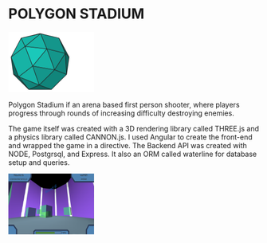 # POLYGON STADIUM

<img src=./README_images/polygon.png width=172 height=121.5 />

Polygon Stadium if an arena based first person shooter, where players progress through rounds of increasing difficulty destroying enemies.

The game itself was created with a 3D rendering library called THREE.js and a physics library called CANNON.js. I used Angular to create the front-end and wrapped the game in a directive. The Backend API was created with NODE, Postgrsql, and Express. It also an ORM called waterline for database setup and queries.

<img src=./README_images/screenshot_1.png width=172 height=121.5 />

